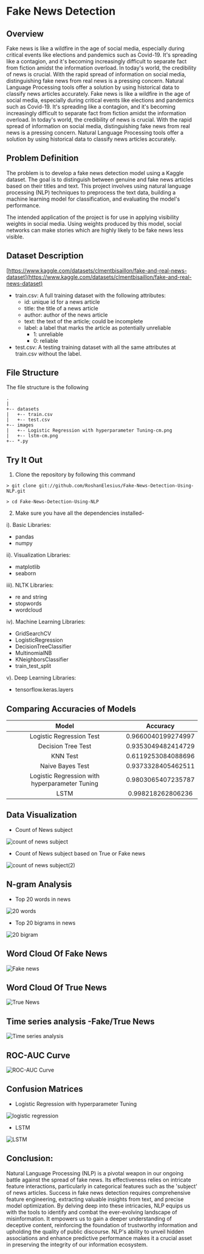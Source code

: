 # Fake News Detection

## Overview  

Fake news is like a wildfire in the age of social media, especially during critical events like elections and pandemics such as Covid-19. It's spreading like a contagion, and it's becoming increasingly difficult to separate fact from fiction amidst the information overload. In today's world, the credibility of news is crucial. With the rapid spread of information on social media, distinguishing fake news from real news is a pressing concern. Natural Language Processing tools offer a solution by using historical data to classify news articles accurately.
Fake news is like a wildfire in the age of social media, especially during critical events like elections and pandemics such as Covid-19. It's spreading like a contagion, and it's becoming increasingly difficult to separate fact from fiction amidst the information overload. In today's world, the credibility of news is crucial. With the rapid spread of information on social media, distinguishing fake news from real news is a pressing concern. Natural Language Processing tools offer a solution by using historical data to classify news articles accurately.

## Problem Definition

The problem is to develop a fake news detection model using a Kaggle dataset.
The goal is to distinguish between genuine and fake news articles based on their titles and text.
This project involves using natural language processing (NLP) techniques to preprocess the text data, building a machine learning model for classification, and evaluating the model's performance. 

The intended application of the project is for use in applying visibility weights in social media.  Using weights produced by this model, social networks can make stories which are highly likely to be fake news less visible.

## Dataset Description


[https://www.kaggle.com/datasets/clmentbisaillon/fake-and-real-news-dataset](https://www.kaggle.com/datasets/clmentbisaillon/fake-and-real-news-dataset)

* train.csv: A full training dataset with the following attributes:
  * id: unique id for a news article
  * title: the title of a news article
  * author: author of the news article
  * text: the text of the article; could be incomplete
  * label: a label that marks the article as potentially unreliable
    * 1: unreliable
    * 0: reliable
* test.csv: A testing training dataset with all the same attributes at train.csv without the label.

## File Structure
The file structure is the following

```
.
|
+-- datasets
|   +-- train.csv
|   +-- test.csv
+-- images
|   +-- Logistic Regression with hyperparameter Tuning-cm.png
|   +-- lstm-cm.png
+-- *.py
```

## Try It Out

1. Clone the repository by following this command  

`> git clone git://github.com/RoshanElesius/Fake-News-Detection-Using-NLP.git`

`> cd Fake-News-Detection-Using-NLP`

2. Make sure you have all the dependencies installed-  

  i). Basic Libraries:
   * pandas
   * numpy

  ii). Visualization Libraries:
   * matplotlib
   * seaborn

 iii). NLTK Libraries:
   * re and string
   * stopwords
   * wordcloud

  iv). Machine Learning Libraries:
   * GridSearchCV
   * LogisticRegression
   * DecisionTreeClassifier
   * MultinomialNB
   * KNeighborsClassifier
   *  train_test_split

  v). Deep Learning Libraries:
   * tensorflow.keras.layers
    

## Comparing Accuracies of Models

| Model                                               |     Accuracy      |
|:---------------------------------------------------:|:----------------: |
| Logistic Regression Test                            | 0.9660040199274997|
| Decision Tree Test                                  | 0.9353049482414729|
| KNN Test                                            | 0.6119253084088696|
| Naive Bayes Test                                    | 0.9373328405462511|
| Logistic Regression with hyperparameter Tuning      | 0.9803065407235787|
| LSTM                                                | 0.998218262806236 |

## Data Visualization

* Count of News subject

![count of news subject](https://github.com/RoshanElesius/Fake-News-Detection-Using-NLP/assets/138104926/9fe718fe-9e7f-4cd7-adcb-008b67964cf3)

* Count of News subject based on True or Fake news

![count of news subject(2)](https://github.com/RoshanElesius/Fake-News-Detection-Using-NLP/assets/138104926/865a052e-a490-45ab-8d95-d1a26eba2a69)


## N-gram Analysis

* Top 20 words in news

![20 words](https://github.com/RoshanElesius/Fake-News-Detection-Using-NLP/assets/138104926/367a1589-d0aa-4d2b-aad9-e6842dd7f7c9)


* Top 20 bigrams in news

![20 bigram](https://github.com/RoshanElesius/Fake-News-Detection-Using-NLP/assets/138104926/1cd2b88d-56c9-4cd9-8b26-99788a4e3fd3)


## Word Cloud Of Fake News

![Fake news](https://github.com/RoshanElesius/Fake-News-Detection-Using-NLP/assets/138104926/d6cc49b8-c906-4fe4-bfdb-de238a5e0b38)

## Word Cloud Of True News

![True News](https://github.com/RoshanElesius/Fake-News-Detection-Using-NLP/assets/138104926/da91bc8a-e02a-48ba-ac98-7405a857c62e)

## Time series analysis -Fake/True News

![Time series analysis](https://github.com/RoshanElesius/Fake-News-Detection-Using-NLP/assets/138104926/c1fb0b3d-64b8-4430-a641-e5bb19c05c7a)

## ROC-AUC Curve

![ROC-AUC Curve](https://github.com/RoshanElesius/Fake-News-Detection-Using-NLP/assets/138104926/a2d050f0-d298-4b00-899a-17a75056f150)

## Confusion Matrices

* Logistic Regression with hyperparameter Tuning

![logistic regression](https://github.com/RoshanElesius/Fake-News-Detection-Using-NLP/assets/138104926/27c49847-38f7-45f6-9316-1d5294273e74)

* LSTM

![LSTM](https://github.com/RoshanElesius/Fake-News-Detection-Using-NLP/assets/138104926/b2aeb462-eb31-4846-aafb-35a7d02beb06)

## Conclusion:
Natural Language Processing (NLP) is a pivotal weapon in our ongoing battle against the spread of fake news. Its effectiveness relies on intricate feature interactions, particularly in categorical features such as the 'subject' of news articles. Success in fake news detection requires comprehensive feature engineering, extracting valuable insights from text, and precise model optimization. By delving deep into these intricacies, NLP equips us with the tools to identify and combat the ever-evolving landscape of misinformation. It empowers us to gain a deeper understanding of deceptive content, reinforcing the foundation of trustworthy information and upholding the quality of public discourse. NLP's ability to unveil hidden associations and enhance predictive performance makes it a crucial asset in preserving the integrity of our information ecosystem.


